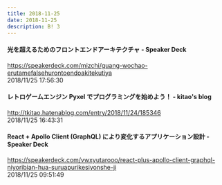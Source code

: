 ```yaml
---
title: 2018-11-25
date: 2018-11-25
description: B! 3
---
```


#### 光を超えるためのフロントエンドアーキテクチャ - Speaker Deck
https://speakerdeck.com/mizchi/guang-wochao-erutamefalsehurontoendoakitekutiya<br>
2018/11/25 17:56:30<br>


#### レトロゲームエンジン Pyxel でプログラミングを始めよう！ - kitao's blog
http://tkitao.hatenablog.com/entry/2018/11/24/185346<br>
2018/11/25 16:43:31<br>


#### React + Apollo Client (GraphQL) により変化するアプリケーション設計 - Speaker Deck
https://speakerdeck.com/vwxyutarooo/react-plus-apollo-client-graphql-niyoribian-hua-suruapurikesiyonshe-ji<br>
2018/11/25 09:51:49<br>


